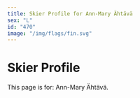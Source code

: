 ```yaml
---
title: Skier Profile for Ann-Mary Ähtävä
sex: "L"
id: "470"
image: "/img/flags/fin.svg" 
---
```


# Skier Profile

This page is for: Ann-Mary Ähtävä.
    